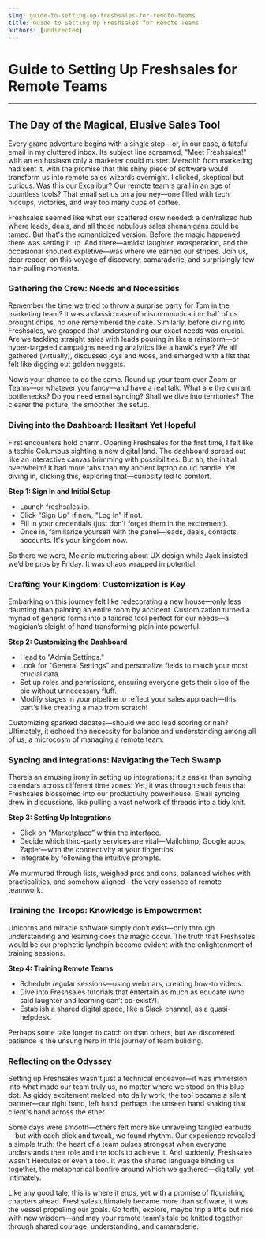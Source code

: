 ```yaml
---
slug: guide-to-setting-up-freshsales-for-remote-teams
title: Guide to Setting Up Freshsales for Remote Teams
authors: [undirected]
---
```



# Guide to Setting Up Freshsales for Remote Teams

---

## The Day of the Magical, Elusive Sales Tool

Every grand adventure begins with a single step—or, in our case, a fateful email in my cluttered inbox. Its subject line screamed, "Meet Freshsales!" with an enthusiasm only a marketer could muster. Meredith from marketing had sent it, with the promise that this shiny piece of software would transform us into remote sales wizards overnight. I clicked, skeptical but curious. Was this our Excalibur? Our remote team's grail in an age of countless tools? That email set us on a journey—one filled with tech hiccups, victories, and way too many cups of coffee.

Freshsales seemed like what our scattered crew needed: a centralized hub where leads, deals, and all those nebulous sales shenanigans could be tamed. But that's the romanticized version. Before the magic happened, there was setting it up. And there—amidst laughter, exasperation, and the occasional shouted expletive—was where we earned our stripes. Join us, dear reader, on this voyage of discovery, camaraderie, and surprisingly few hair-pulling moments.

### Gathering the Crew: Needs and Necessities

Remember the time we tried to throw a surprise party for Tom in the marketing team? It was a classic case of miscommunication: half of us brought chips, no one remembered the cake. Similarly, before diving into Freshsales, we grasped that understanding our exact needs was crucial. Are we tackling straight sales with leads pouring in like a rainstorm—or hyper-targeted campaigns needing analytics like a hawk's eye? We all gathered (virtually), discussed joys and woes, and emerged with a list that felt like digging out golden nuggets.

Now’s your chance to do the same. Round up your team over Zoom or Teams—or whatever you fancy—and have a real talk. What are the current bottlenecks? Do you need email syncing? Shall we dive into territories? The clearer the picture, the smoother the setup.

### Diving into the Dashboard: Hesitant Yet Hopeful

First encounters hold charm. Opening Freshsales for the first time, I felt like a techie Columbus sighting a new digital land. The dashboard spread out like an interactive canvas brimming with possibilities. But ah, the initial overwhelm! It had more tabs than my ancient laptop could handle. Yet diving in, clicking this, exploring that—curiosity led to comfort. 

**Step 1: Sign In and Initial Setup**

- Launch freshsales.io.  
- Click "Sign Up" if new, "Log In" if not. 
- Fill in your credentials (just don’t forget them in the excitement). 
- Once in, familiarize yourself with the panel—leads, deals, contacts, accounts. It's your kingdom now.

So there we were, Melanie muttering about UX design while Jack insisted we’d be pros by Friday. It was chaos wrapped in potential.

### Crafting Your Kingdom: Customization is Key

Embarking on this journey felt like redecorating a new house—only less daunting than painting an entire room by accident. Customization turned a myriad of generic forms into a tailored tool perfect for our needs—a magician’s sleight of hand transforming plain into powerful.

**Step 2: Customizing the Dashboard**

- Head to "Admin Settings."
- Look for "General Settings" and personalize fields to match your most crucial data.
- Set up roles and permissions, ensuring everyone gets their slice of the pie without unnecessary fluff.
- Modify stages in your pipeline to reflect your sales approach—this part's like creating a map from scratch!

Customizing sparked debates—should we add lead scoring or nah? Ultimately, it echoed the necessity for balance and understanding among all of us, a microcosm of managing a remote team.

### Syncing and Integrations: Navigating the Tech Swamp

There’s an amusing irony in setting up integrations: it's easier than syncing calendars across different time zones. Yet, it was through such feats that Freshsales blossomed into our productivity powerhouse. Email syncing drew in discussions, like pulling a vast network of threads into a tidy knit.

**Step 3: Setting Up Integrations**

- Click on “Marketplace” within the interface.
- Decide which third-party services are vital—Mailchimp, Google apps, Zapier—with the connectivity at your fingertips.
- Integrate by following the intuitive prompts.

We murmured through lists, weighed pros and cons, balanced wishes with practicalities, and somehow aligned—the very essence of remote teamwork. 

### Training the Troops: Knowledge is Empowerment

Unicorns and miracle software simply don’t exist—only through understanding and learning does the magic occur. The truth that Freshsales would be our prophetic lynchpin became evident with the enlightenment of training sessions.

**Step 4: Training Remote Teams**

- Schedule regular sessions—using webinars, creating how-to videos.
- Dive into Freshsales tutorials that entertain as much as educate (who said laughter and learning can’t co-exist?).
- Establish a shared digital space, like a Slack channel, as a quasi-helpdesk.

Perhaps some take longer to catch on than others, but we discovered patience is the unsung hero in this journey of team building.

### Reflecting on the Odyssey

Setting up Freshsales wasn't just a technical endeavor—it was immersion into what made our team truly us, no matter where we stood on this blue dot. As giddy excitement melded into daily work, the tool became a silent partner—our right hand, left hand, perhaps the unseen hand shaking that client's hand across the ether.

Some days were smooth—others felt more like unraveling tangled earbuds—but with each click and tweak, we found rhythm. Our experience revealed a simple truth: the heart of a team pulses strongest when everyone understands their role and the tools to achieve it. And suddenly, Freshsales wasn't Hercules or even a tool. It was the shared language binding us together, the metaphorical bonfire around which we gathered—digitally, yet intimately.

Like any good tale, this is where it ends, yet with a promise of flourishing chapters ahead. Freshsales ultimately became more than software; it was the vessel propelling our goals. Go forth, explore, maybe trip a little but rise with new wisdom—and may your remote team's tale be knitted together through shared courage, understanding, and camaraderie.